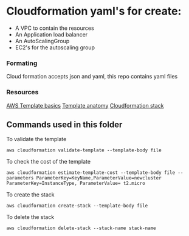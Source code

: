 # Cloudformation yaml's for create:

- A VPC to contain the resources
- An Application load balancer
- An AutoScalingGroup 
- EC2's for the autoscaling group

### Formating
Cloud formation accepts json and yaml, this repo contains yaml files

### Resources
[AWS Template basics](https://docs.aws.amazon.com/AWSCloudFormation/latest/UserGuide/gettingstarted.templatebasics.html)
[Template anatomy](https://docs.aws.amazon.com/AWSCloudFormation/latest/UserGuide/template-anatomy.html)
[Cloudformation stack](https://docs.aws.amazon.com/AWSCloudFormation/latest/UserGuide/aws-properties-stack.html)


## Commands used in this folder

To validate the template
```
aws cloudformation validate-template --template-body file 
```
To check the cost of the template
```
aws cloudformation estimate-template-cost --template-body file --parameters ParameterKey=KeyName,ParameterValue=newcluster ParameterKey=InstanceType, ParameterValue= t2.micro
```
To create the stack
```
aws cloudformation create-stack --template-body file
```

To delete the stack
```
aws cloudformation delete-stack --stack-name stack-name
```